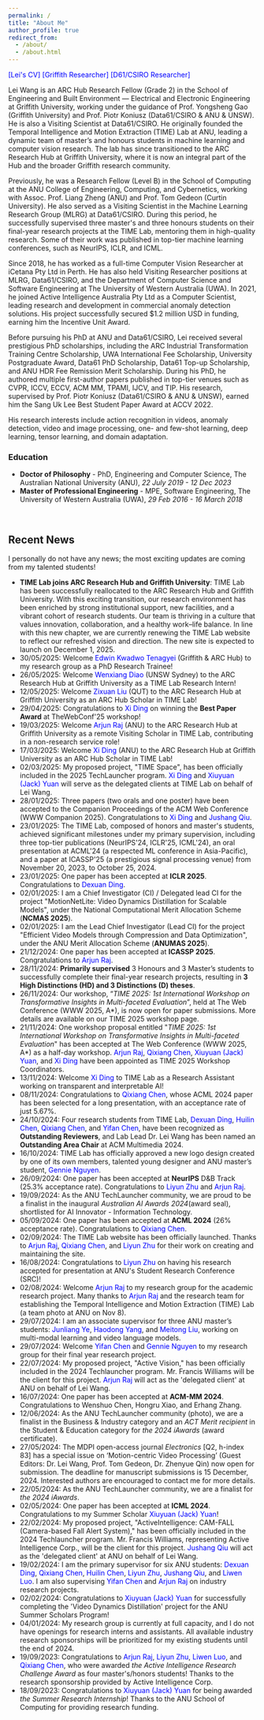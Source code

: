 ```yaml
---
permalink: /
title: "About Me"
author_profile: true
redirect_from: 
  - /about/
  - /about.html
---
```



<style>
a:link {
  text-decoration: none;
}

a:visited {
  text-decoration: none;
}

a:hover {
  text-decoration: underline;
}

a:active {
  text-decoration: underline;
}
</style>

<!-- style="color: blue" -->

<a href="https://leiwangr.github.io/files/lei-cv.pdf" style="color: blue">[Lei's CV]</a> <a href="https://experts.griffith.edu.au/50888-lei-wang" style="color: blue"> [Griffith Researcher]</a> <a href="https://people.csiro.au/W/L/lei-wang" style="color: blue">[D61/CSIRO Researcher]</a>

Lei Wang is an [ARC Hub](https://science.desi.qld.gov.au/research/capability-directory/research-hub-driving-farming-productivity-disease-prevention) Research Fellow (Grade 2) in the School of Engineering and Built Environment — Electrical and Electronic Engineering at Griffith University, working under the guidance of [Prof. Yongsheng Gao](https://experts.griffith.edu.au/19112-yongsheng-gao) (Griffith University) and [Prof. Piotr Koniusz](https://www.koniusz.com) (Data61/CSIRO & ANU & UNSW). He is also a Visiting Scientist at Data61/CSIRO. He originally founded the Temporal Intelligence and Motion Extraction ([TIME](https://time.griffith.edu.au/)) Lab at ANU, leading a dynamic team of master’s and honours students in machine learning and computer vision research. The lab has since transitioned to the [ARC Research Hub](https://www.griffith.edu.au/griffith-sciences/farming-productivity) at Griffith University, where it is now an integral part of the Hub and the broader Griffith research community.

Previously, he was a Research Fellow (Level B) in the School of Computing at the ANU College of Engineering, Computing, and Cybernetics, working with [Assoc. Prof. Liang Zheng](https://zheng-lab-anu.github.io) (ANU) and [Prof. Tom Gedeon](https://staffportal.curtin.edu.au/staff/profile/view/tom-gedeon-5e48a1fd/) (Curtin University). He also served as a Visiting Scientist in the Machine Learning Research Group (MLRG) at Data61/CSIRO. During this period, he successfully supervised three master's and three honours students on their final-year research projects at the TIME Lab, mentoring them in high-quality research. Some of their work was published in top-tier machine learning conferences, such as NeurIPS, ICLR, and ICML.

Since 2018, he has worked as a full-time Computer Vision Researcher at iCetana Pty Ltd in Perth. He has also held Visiting Researcher positions at MLRG, Data61/CSIRO, and the Department of Computer Science and Software Engineering at The University of Western Australia (UWA). In 2021, he joined Active Intelligence Australia Pty Ltd as a Computer Scientist, leading research and development in commercial anomaly detection solutions. His project successfully secured $1.2 million USD in funding, earning him the Incentive Unit Award.

Before pursuing his PhD at ANU and Data61/CSIRO, Lei received several prestigious PhD scholarships, including the ARC Industrial Transformation Training Centre Scholarship, UWA International Fee Scholarship, University Postgraduate Award, Data61 PhD Scholarship, Data61 Top-up Scholarship, and ANU HDR Fee Remission Merit Scholarship. During his PhD, he authored multiple first-author papers published in top-tier venues such as CVPR, ICCV, ECCV, ACM MM, TPAMI, IJCV, and TIP. His research, supervised by [Prof. Piotr Koniusz](https://www.koniusz.com) (Data61/CSIRO & ANU & UNSW), earned him the Sang Uk Lee Best Student Paper Award at ACCV 2022.

His research interests include action recognition in videos, anomaly detection, video and image processing, one- and few-shot learning, deep learning, tensor learning, and domain adaptation.


<!-- Lei Wang is a Research Fellow with the School of Computing, ANU College of Engineering, Computing and Cybernetics under the supervision of [Dr. Liang Zheng](https://zheng-lab.cecs.anu.edu.au/) (ANU) and [Prof. Tom Gedeon](https://staffportal.curtin.edu.au/staff/profile/view/tom-gedeon-5e48a1fd/) (Curtin University).

He is currently also a Computer Scientist with the Active Intelligence Australia Pty Ltd, Perth. He leads the research and development of commercial anomaly detection solutions, and the project has raised 1.2 million US dollars. Since then, he has been granted the Incentive Unit Award. 

He is also a Visiting Scientist in the Machine Learning Research Group (MLRG) at Data61 (formerly NICTA), The Commonwealth Scientific and Industrial Research Organisation (CSIRO).

Since 2018, he has been a full-time Computer Vision Researcher with iCetana Pty Ltd in Perth. He was a Visiting Researcher in MLRG at Data61/CSIRO. He was also a Visiting Researcher with the Department of Computer Science and Software Engineering at The University of Western Australia (UWA).

Before starting his PhD at ANU and Data61/CSIRO, he was offered a number of competitive full PhD scholarships, including the ARC Industrial Transformation Training Centre Scholarship, UWA International Fee Scholarship, University Postgraduate Award, Data61 PhD Scholarship, Data61 Top-up Scholarship, and ANU HDR Fee Remission Merit Scholarship.

He has published a large number of first-author papers during his PhD candidature in high quality venues (Rank A* conferences or journals with impact factor > 10.0) including CVPR, ICCV, ECCV, ACM MM, TPAMI and TIP under the supervision of [Dr. Piotr Koniusz](http://users.cecs.anu.edu.au/~koniusz/) (Data61/CSIRO & ANU). He also received the Sang Uk Lee Best Student Paper Award from ACCV'22.

His research interests include action recognition in videos, anomaly detection, video image processing, one- and few-shot learning, deep learning, tensor learning and domain adaptation.

He is an IEEE Student Member and an ACM Student Member. -->

<!-- <p>&nbsp;</p> -->

<!-- Research interests
* Action recognition
* Anomaly detection
* Video image processing
* One- & few-shot learning
* Deep learning
* Tensor learning
* Domain adaptation -->



<!-- <p>&nbsp;</p> -->

<!-- <h2>Education</h2> -->
<h3>Education</h3>

* **Doctor of Philosophy** - PhD, Engineering and Computer Science, The Australian National University (ANU)<!-- <sup>[1](#myfootnote1)</sup> -->, *22 July 2019 - 12 Dec 2023*
* **Master of Professional Engineering** - MPE, Software Engineering, The University of Western Australia (UWA)<!-- <sup>[2](#myfootnote2)</sup> -->, *29 Feb 2016 - 16 March 2018*



<p>&nbsp;</p>

<h2>Recent News</h2>

I personally do not have any news; the most exciting updates are coming from my talented students!

- **TIME Lab joins ARC Research Hub and Griffith University**: TIME Lab has been successfully reallocated to the ARC Research Hub and Griffith University. With this exciting transition, our research environment has been enriched by strong institutional support, new facilities, and a vibrant cohort of research students. Our team is thriving in a culture that values innovation, collaboration, and a healthy work–life balance. In line with this new chapter, we are currently renewing the TIME Lab website to reflect our refreshed vision and direction. The new site is expected to launch on December 1, 2025.
- 30/05/2025: Welcome <font color="blue">Edwin Kwadwo Tenagyei</font> (Griffith & ARC Hub) to my research group as a PhD Research Trainee!
- 26/05/2025: Welcome <font color="blue">Wenxiang Diao</font> (UNSW Sydney) to the ARC Research Hub at Griffith University as a TIME Lab Research Intern!
- 12/05/2025: Welcome <font color="blue">Zixuan Liu</font> (QUT) to the ARC Research Hub at Griffith University as an ARC Hub Scholar in TIME Lab!
- 29/04/2025: Congratulations to <font color="blue">Xi Ding</font> on winning the **Best Paper Award** at TheWebConf'25 workshop!
- 19/03/2025: Welcome <font color="blue">Arjun Raj</font> (ANU) to the ARC Research Hub at Griffith University as a remote Visiting Scholar in TIME Lab, contributing in a non-research service role!
- 17/03/2025: Welcome <font color="blue">Xi Ding</font> (ANU) to the ARC Research Hub at Griffith University as an ARC Hub Scholar in TIME Lab!
- 02/03/2025: My proposed project, "TIME Space", has been officially included in the 2025 TechLauncher program. <font color="blue">Xi Ding</font> and <font color="blue">Xiuyuan (Jack) Yuan</font> will serve as the delegated clients at TIME Lab on behalf of Lei Wang.
- 28/01/2025: Three papers (two orals and one poster) have been accepted to the Companion Proceedings of the ACM Web Conference (WWW Companion 2025). Congratulations to <font color="blue">Xi Ding</font> and <font color="blue">Jushang Qiu</font>.
- 23/01/2025: The TIME Lab, composed of honors and master's students, achieved significant milestones under my primary supervision, including three top-tier publications (NeurIPS'24, ICLR'25, ICML'24), an oral presentation at ACML'24 (a respected ML conference in Asia-Pacific), and a paper at ICASSP'25 (a prestigious signal processing venue) from November 20, 2023, to October 25, 2024.
- 23/01/2025: One paper has been accepted at **ICLR 2025**. Congratulations to <font color="blue">Dexuan Ding</font>.
- 02/01/2025: I am a Chief Investigator (CI) / Delegated lead CI for the project "MotionNetLite: Video Dynamics Distillation for Scalable Models", under the National Computational Merit Allocation Scheme (**NCMAS 2025**). 
- 02/01/2025: I am the Lead Chief Investigator (Lead CI) for the project "Efficient Video Models through Compression and Data Optimization", under the ANU Merit Allocation Scheme (**ANUMAS 2025**).
- 21/12/2024: One paper has been accepted at **ICASSP 2025**. Congratulations to <font color="blue">Arjun Raj</font>.
- 28/11/2024: **Primarily supervised** 3 Honours and 3 Master’s students to successfully complete their final-year research projects, resulting in **3 High Distinctions (HD) and 3 Distinctions (D) theses**.
- 26/11/2024: Our workshop, “*TIME 2025: 1st International Workshop on Transformative Insights in Multi-faceted Evaluation*”, held at The Web Conference (WWW 2025, A*), is now open for [paper submissions](https://openreview.net/group?id=ACM.org/TheWebConf/2025/Workshop/TIME#tab-recent-activity). More details are available on our [TIME 2025 workshop page](https://time.griffith.edu.au/workshop/time2025/).
- 21/11/2024: One workshop proposal entitled "*TIME 2025: 1st International Workshop on Transformative Insights in Multi-faceted Evaluation*" has been accepted at The Web Conference (WWW 2025, A*) as a half-day workshop. <font color="blue">Arjun Raj</font>, <font color="blue">Qixiang Chen</font>, <font color="blue">Xiuyuan (Jack) Yuan</font>, and <font color="blue">Xi Ding</font> have been appointed as TIME 2025 Workshop Coordinators.
- 13/11/2024: Welcome <font color="blue">Xi Ding</font> to TIME Lab as a Research Assistant working on transparent and interpretable AI!
- 08/11/2024: Congratulations to <font color="blue">Qixiang Chen</font>, whose ACML 2024 paper has been selected for a long presentation, with an acceptance rate of just 5.67%.
- 24/10/2024: Four research students from TIME Lab, <font color="blue">Dexuan Ding</font>, <font color="blue">Huilin Chen</font>, <font color="blue">Qixiang Chen</font>, and <font color="blue">Yifan Chen</font>, have been recognized as **Outstanding Reviewers**, and Lab Lead Dr. Lei Wang has been named an **Outstanding Area Chair** at [ACM Multimedia 2024](https://2024.acmmm.org/outstanding-ac-reviewer).
- 16/10/2024: TIME Lab has officially approved a new logo design created by one of its own members, talented young designer and ANU master’s student, <font color="blue">Gennie Nguyen</font>.
- 26/09/2024: One paper has been accepted at **NeurIPS** D&B Track (25.3% acceptance rate). Congratulations to <font color="blue">Liyun Zhu</font> and <font color="blue">Arjun Raj</font>.
- 19/09/2024: As the ANU TechLauncher community, we are proud to be a finalist in the inaugural *Australian AI Awards 2024*([award seal](https://leiwangr.github.io/files/aaia24_award_seal.png)), shortlisted for AI Innovator - Information Technology.
- 05/09/2024: One paper has been accepted at **ACML 2024** (26% acceptance rate). Congratulations to <font color="blue">Qixiang Chen</font>.
- 02/09/2024: The [TIME Lab](https://time.griffith.edu.au/) website has been officially launched. Thanks to <font color="blue">Arjun Raj</font>, <font color="blue">Qixiang Chen</font>, and <font color="blue">Liyun Zhu</font> for their work on creating and maintaining the site.
- 16/08/2024: Congratulations to <font color="blue">Liyun Zhu</font> on having his research accepted for presentation at ANU's Student Research Conference (SRC)!
- 02/08/2024: Welcome <font color="blue">Arjun Raj</font> to my research group for the academic research project. Many thanks to <font color="blue">Arjun Raj</font> and the [research team](https://time.griffith.edu.au/team/) for establishing the Temporal Intelligence and Motion Extraction ([TIME](https://time.griffith.edu.au)) Lab ([a team photo at ANU on Nov 8](https://leiwangr.github.io/files/timelab.jpg)).
- 29/07/2024: I am an associate supervisor for three ANU master’s students: <font color="blue">Junliang Ye</font>, <font color="blue">Haodong Yang</font>, and <font color="blue">Meitong Liu</font>, working on multi-modal learning and video language models.
- 29/07/2024: Welcome <font color="blue">Yifan Chen</font> and <font color="blue">Gennie Nguyen</font> to my research group for their final year research project.
- 22/07/2024: My proposed project, "Active Vision," has been officially included in the 2024 Techlauncher program. Mr. Francis Williams will be the client for this project. <font color="blue">Arjun Raj</font> will act as the 'delegated client' at ANU on behalf of Lei Wang.
- 16/07/2024: One paper has been accepted at **ACM-MM 2024**. Congratulations to Wenshuo Chen, Hongru Xiao, and Erhang Zhang.
- 12/06/2024: As the ANU TechLauncher community ([photo](https://leiwangr.github.io/files/1000007677.jpg)), we are a finalist in the Business & Industry category and an *ACT Merit recipient* in the Student & Education category for *the 2024 iAwards* ([award certificate](https://leiwangr.github.io/files/techlauncher_aiia_award_2024.png)).
- 27/05/2024: The MDPI open-access journal *Electronics* [Q2, h-index 83] has a special issue on ‘Motion-centric Video Processing’ (Guest Editors: Dr. Lei Wang, Prof. Tom Gedeon, Dr. Zhenyue Qin) now [open for submission](https://www.mdpi.com/journal/electronics/special_issues/OCT400DHJS). The deadline for manuscript submissions is 15 December, 2024. Interested authors are encouraged to contact me for more details.
- 22/05/2024: As the ANU TechLauncher community, we are a finalist for *the 2024 iAwards*.
- 02/05/2024: One paper has been accepted at **ICML 2024**. Congratulations to my Summer Scholar <font color="blue">Xiuyuan (Jack) Yuan</font>!
- 22/02/2024: My proposed project, "ActiveIntelligence: CAM-FALL (Camera-based Fall Alert System)," has been officially included in the 2024 Techlauncher program. Mr. Francis Williams, representing Active Intelligence Corp., will be the client for this project. <font color="blue">Jushang Qiu</font> will act as the 'delegated client' at ANU on behalf of Lei Wang.
- 19/02/2024: I am the primary supervisor for six ANU students: <font color="blue">Dexuan Ding</font>, <font color="blue">Qixiang Chen</font>, <font color="blue">Huilin Chen</font>, <font color="blue">Liyun Zhu</font>, <font color="blue">Jushang Qiu</font>, and <font color="blue">Liwen Luo</font>. I am also supervising <font color="blue">Yifan Chen</font> and <font color="blue">Arjun Raj</font> on industry research projects.
- 02/02/2024: Congratulations to <font color="blue">Xiuyuan (Jack) Yuan</font> for successfully completing the 'Video Dynamics Distillation' project for the ANU Summer Scholars Program!
- 04/01/2024: My research group is currently at full capacity, and I do not have openings for research interns and assistants. All available industry research sponsorships will be prioritized for my existing students until the end of 2024.
- 19/09/2023: Congratulations to <font color="blue">Arjun Raj</font>, <font color="blue">Liyun Zhu</font>, <font color="blue">Liwen Luo</font>, and <font color="blue">Qixiang Chen</font>, who were awarded *the Active Intelligence Research Challenge Award* as four master's/honors students! Thanks to the research sponsorship provided by Active Intelligence Corp.
- 18/09/2023: Congratulations to <font color="blue">Xiuyuan (Jack) Yuan</font> for being awarded *the Summer Research Internship*! Thanks to the ANU School of Computing for providing research funding.

<!-- - 14/02/2025: TIME Lab has moved to Griffith University and joined the ARC Research Hub, enhancing its industry-focused research and collaboration within the broader Griffith community. -->

<!-- - 16/10/2024: TIME Lab has announced the selection criteria for its inaugural medal, which will honor the top ANU honours or master's student completing their final-year research project under the lab’s supervision. -->

<!-- - 15/10/2024: The TIME Lab is currently operating at full capacity and is not accepting new final-year research students at this time. The lab is actively supporting six students who are completing their final-year research projects. As such, we kindly request that no further inquiries regarding final-year research opportunities be made. -->

<!-- - 25/10/2023: Congratulations to Xiuyuan (Jack) Yuan on joining **the Australian Government Digital Cadet Program**! -->

<!-- - 01/08/2023: The Active Intelligence Research Challenge Award (Industry AIR Award) was established. -->

<!-- - 29/10/2023: I created the 'News' block on my personal website. -->

<!-- <h2>Related Links</h2> -->

<!-- <ul> -->
<!-- 	<li><a href="https://scholar.google.com/citations?user=VWCZLXgAAAAJ&amp;hl=en">Google Scholar</a></li> -->
<!--  <li><a href="https://cecc.anu.edu.au/people/lei-wang">Lei's ANU student profile</a></li> -->
<!--	<li><a href="https://researchers.anu.edu.au/researchers/wang-lxxxxxxx">Lei's ANU researcher profile</a></li> -->
<!--  <li><a href="https://people.csiro.au/W/L/lei-wang">Lei's CSIRO's Data61 profile</a></li> -->
<!-- </ul> -->

<!--<p>&nbsp;</p>

<a name="myfootnote1">1</a>: <font size="3" color="blue">ANU is ranked 27th in the world & 1st in Australia by the 2023 QS World University Rankings.</font>
<a name="myfootnote2">2</a>: <font size="3" color="blue">UWA is ranked 90th in the world & 7th in Australia by the 2023 QS World University Rankings.</font>-->
